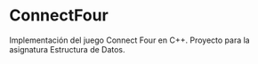 # ConnectFour
 Implementación del juego Connect Four en C++. Proyecto para la asignatura Estructura de Datos.
